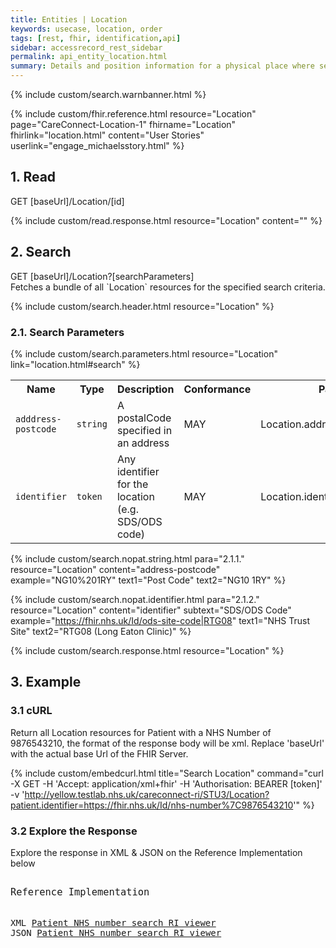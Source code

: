 ```yaml
---
title: Entities | Location
keywords: usecase, location, order
tags: [rest, fhir, identification,api]
sidebar: accessrecord_rest_sidebar
permalink: api_entity_location.html
summary: Details and position information for a physical place where services are provided and resources and participants may be stored, found, contained or accommodated.
---
```

{% include custom/search.warnbanner.html %}

{% include custom/fhir.reference.html resource="Location" page="CareConnect-Location-1" fhirname="Location" fhirlink="location.html" content="User Stories" userlink="engage_michaelsstory.html" %}

## 1. Read ##

<div markdown="span" class="alert alert-success" role="alert">
GET [baseUrl]/Location/[id]</div>

{% include custom/read.response.html resource="Location" content="" %}

## 2. Search ##

<div markdown="span" class="alert alert-success" role="alert">
GET [baseUrl]/Location?[searchParameters]</div>
Fetches a bundle of all `Location` resources for the specified search criteria.

{% include custom/search.header.html resource="Location" %}

### 2.1. Search Parameters ###

{% include custom/search.parameters.html resource="Location" link="location.html#search" %}

<table style="min-width:100%;width:100%">
<tr id="clinical">
    <th style="width:15%;">Name</th>
    <th style="width:10%;">Type</th>
    <th style="width:40%;">Description</th>
    <th style="width:5%;">Conformance</th>
    <th style="width:30%;">Path</th>
</tr>
<tr>
    <td><code class="highlighter-rouge">adddress-postcode</code></td>
    <td><code class="highlighter-rouge">string</code></td>
    <td>A postalCode specified in an address</td>
    <td>MAY</td>
    <td>Location.address.postalCode</td>
</tr>
<tr>
    <td><code class="highlighter-rouge">identifier</code></td>
    <td><code class="highlighter-rouge">token</code></td>
    <td>Any identifier for the location (e.g. SDS/ODS code)</td>
    <td>MAY</td>
    <td>Location.identifier</td>
</tr>
</table>

{% include custom/search.nopat.string.html para="2.1.1." resource="Location" content="address-postcode"  example="NG10%201RY" text1="Post Code" text2="NG10 1RY" %}

{% include custom/search.nopat.identifier.html para="2.1.2." resource="Location" content="identifier" subtext="SDS/ODS Code" example="https://fhir.nhs.uk/Id/ods-site-code|RTG08" text1="NHS Trust Site" text2="RTG08 (Long Eaton Clinic)" %}

{% include custom/search.response.html resource="Location" %}


## 3. Example ##

<h3 id="32-response-headers">3.1 cURL</h3>

Return all Location resources for Patient with a NHS Number of 9876543210, the format of the response body will be xml. Replace 'baseUrl' with the actual base Url of the FHIR Server.

{% include custom/embedcurl.html title="Search Location" command="curl -X GET -H 'Accept: application/xml+fhir' -H 'Authorisation: BEARER [token]' -v 'http://yellow.testlab.nhs.uk/careconnect-ri/STU3/Location?patient.identifier=https://fhir.nhs.uk/Id/nhs-number%7C9876543210'" %}


<h3 id="32-response-headers">3.2 Explore the Response</h3>

Explore the response in XML & JSON on the Reference Implementation below
<div class="language-http highlighter-rouge">
<pre class="highlight">
<p style="font-size: 110%;">Reference Implementation</p>
XML <a target="_blank" href="{{ site.fhir_ref_impl }}search?serverId=home&pretty=true&resource=Location&param.0.qualifier=&param.0.0=https%3A%2F%2Ffhir.nhs.uk%2FId%2Fnhs-number&param.0.1=9876543210&param.0.name=identifier&param.0.type=token&sort_by=&sort_direction=&resource-search-limit=&encoding=xml">Patient NHS number search RI viewer</a>
JSON <a target="_blank" href="{{ site.fhir_ref_impl }}search?serverId=home&pretty=true&resource=Location&param.0.qualifier=&param.0.0=https%3A%2F%2Ffhir.nhs.uk%2FId%2Fnhs-number&param.0.1=9876543210&param.0.name=identifier&param.0.type=token&sort_by=&sort_direction=&resource-search-limit=&encoding=json">Patient NHS number search RI viewer</a>
</pre>
</div>

